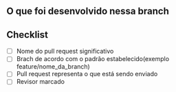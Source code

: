 ## O que foi desenvolvido nessa branch

## Checklist
* [ ] Nome do pull request significativo
* [ ] Brach de acordo com o padrão estabelecido(exemplo feature/nome_da_branch)
* [ ] Pull request representa o que está sendo enviado
* [ ] Revisor marcado
